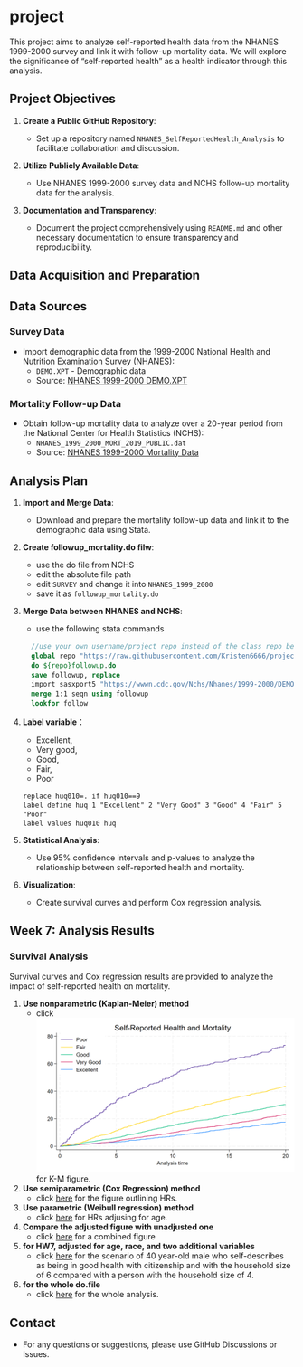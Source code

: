 # project

This project aims to analyze self-reported health data from the NHANES 1999-2000 survey and link it with follow-up mortality data. We will explore the significance of “self-reported health” as a health indicator through this analysis.

## Project Objectives

1. **Create a Public GitHub Repository**:
   - Set up a repository named `NHANES_SelfReportedHealth_Analysis` to facilitate collaboration and discussion.

2. **Utilize Publicly Available Data**:
   - Use NHANES 1999-2000 survey data and NCHS follow-up mortality data for the analysis.

3. **Documentation and Transparency**:
   - Document the project comprehensively using `README.md` and other necessary documentation to ensure transparency and reproducibility.

## Data Acquisition and Preparation

## Data Sources

### Survey Data

- Import demographic data from the 1999-2000 National Health and Nutrition Examination Survey (NHANES):
  - `DEMO.XPT` - Demographic data
  - Source: [NHANES 1999-2000 DEMO.XPT](https://wwwn.cdc.gov/Nchs/Nhanes/1999-2000/DEMO.XPT)

### Mortality Follow-up Data

- Obtain follow-up mortality data to analyze over a 20-year period from the National Center for Health Statistics (NCHS):
  - `NHANES_1999_2000_MORT_2019_PUBLIC.dat`
  - Source: [NHANES 1999-2000 Mortality Data](https://ftp.cdc.gov/pub/health_statistics/nchs/datalinkage/linked_mortality/NHANES_1999_2000_MORT_2019_PUBLIC.dat)

## Analysis Plan

1. **Import and Merge Data**:
   - Download and prepare the mortality follow-up data and link it to the demographic data using Stata.

2. **Create followup_mortality.do filw**:
    - use the do file from NCHS
    - edit the absolute file path
    - edit ```SURVEY``` and change it into ```NHANES_1999_2000```
    - save it as ```followup_mortality.do```
      
3. **Merge Data between NHANES and NCHS**:
    - use the following stata commands
    ```stata
      //use your own username/project repo instead of the class repo below
      global repo "https://raw.githubusercontent.com/Kristen6666/project/main/"
      do ${repo}followup.do
      save followup, replace 
      import sasxport5 "https://wwwn.cdc.gov/Nchs/Nhanes/1999-2000/DEMO.XPT", clear
      merge 1:1 seqn using followup
      lookfor follow
    ```

4. **Label variable**：
   - Excellent,
   - Very good,
   - Good,
   - Fair, 
   - Poor

   ```
   replace huq010=. if huq010==9
   label define huq 1 "Excellent" 2 "Very Good" 3 "Good" 4 "Fair" 5 "Poor"
   label values huq010 huq 
   ```

4. **Statistical Analysis**:
   - Use 95% confidence intervals and p-values to analyze the relationship between self-reported health and mortality.

5. **Visualization**:
   - Create survival curves and perform Cox regression analysis.

## Week 7: Analysis Results

### Survival Analysis

Survival curves and Cox regression results are provided to analyze the impact of self-reported health on mortality.



1. **Use nonparametric (Kaplan-Meier) method**
   - click ![Survival Curve](nonpara.png) for K-M figure.
2. **Use semiparametric (Cox Regression) method**
   - click [here](semipara_unadj.png) for the figure outlining HRs.
3. **Use parametric (Weibull regression) method**
   - click [here](semipara_adj.png) for HRs adjusing for age.
4. **Compare the adjusted figure with unadjusted one**
   - click [here](unadj_adj.png) for a combined figure
6. **for HW7, adjusted for age, race, and two additional variables**
   - click [here](scenario.png) for the scenario of 40 year-old male who self-describes as being in good health with citizenship and with the household size of 6 compared with a person with the household size of 4.
7. **for the whole do.file**
   - click [here](dyndoc.html) for the whole analysis.

## Contact

- For any questions or suggestions, please use GitHub Discussions or Issues.

